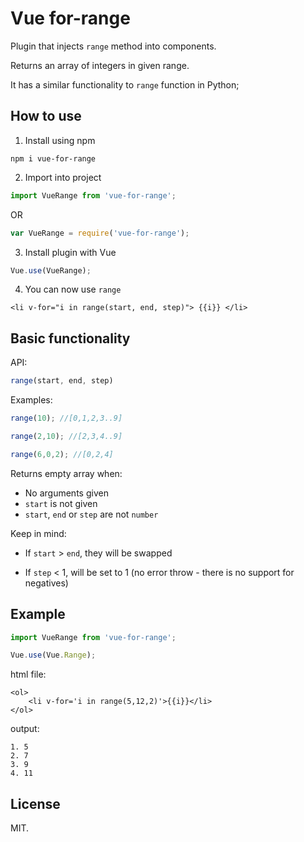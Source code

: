 # Vue for-range

Plugin that injects `range` method into components.

Returns an array of integers in given range.

It has a similar functionality to `range` function in Python;

## How to use
	
1. Install using npm

`npm i vue-for-range`

2. Import into project

```js
import VueRange from 'vue-for-range';
```

OR

```js
var VueRange = require('vue-for-range');
```

3. Install plugin with Vue

```js
Vue.use(VueRange);
```

4. You can now use `range`

```vue
<li v-for="i in range(start, end, step)"> {{i}} </li>
```

## Basic functionality

API:

```js
range(start, end, step)
```

Examples:

```js
range(10); //[0,1,2,3..9]

range(2,10); //[2,3,4..9]

range(6,0,2); //[0,2,4]
```


Returns empty array when:
- No arguments given
- `start` is not given
- `start`, `end` or `step` are not `number`

Keep in mind:
- If `start` > `end`, they will be swapped

- If `step` < 1, will be set to 1 (no error throw - there is no support for negatives)

## Example

```js
import VueRange from 'vue-for-range';

Vue.use(Vue.Range);
```

html file:

```vue
<ol>
	<li v-for='i in range(5,12,2)'>{{i}}</li>
</ol>
```
output:
```
1. 5
2. 7
3. 9
4. 11
```

## License

MIT.
